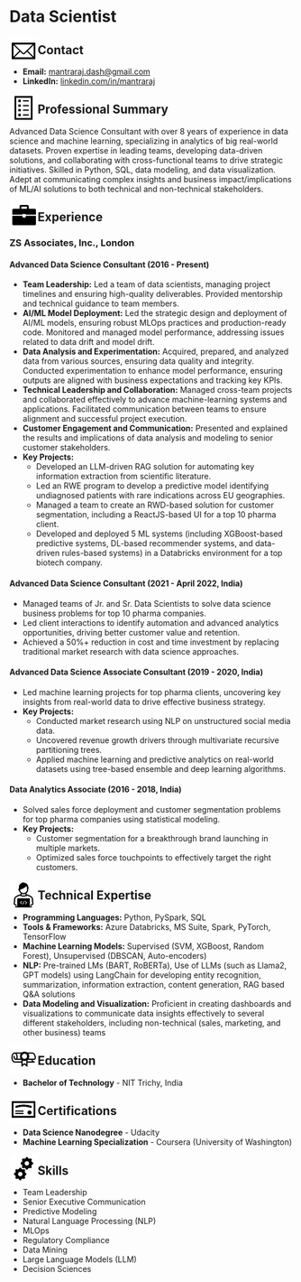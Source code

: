 # Data Scientist

<img align="left" width="50" src="https://raw.githubusercontent.com/mdash/mdash.github.io/dev/assets/img/contact.svg" alt="Contact">

## Contact

- **Email:** [mantraraj.dash@gmail.com](mailto:mantraraj.dash@gmail.com)
- **LinkedIn:** [linkedin.com/in/mantraraj](https://linkedin.com/in/mantraraj)

<img align="left" width="50" src="https://raw.githubusercontent.com/mdash/mdash.github.io/dev/assets/img/summary.svg" alt="Contact">

## Professional Summary

Advanced Data Science Consultant with over 8 years of experience in data science and machine learning, specializing in analytics of big real-world datasets. Proven expertise in leading teams, developing data-driven solutions, and collaborating with cross-functional teams to drive strategic initiatives. Skilled in Python, SQL, data modeling, and data visualization. Adept at communicating complex insights and business impact/implications of ML/AI solutions to both technical and non-technical stakeholders.

<img align="left" width="50" src="https://raw.githubusercontent.com/mdash/mdash.github.io/dev/assets/img/tools.svg" alt="Contact">

## Experience

### ZS Associates, Inc., London
#### Advanced Data Science Consultant (2016 - Present)

- **Team Leadership:** Led a team of data scientists, managing project timelines and ensuring high-quality deliverables. Provided mentorship and technical guidance to team members.
- **AI/ML Model Deployment:** Led the strategic design and deployment of AI/ML models, ensuring robust MLOps practices and production-ready code. Monitored and managed model performance, addressing issues related to data drift and model drift.
- **Data Analysis and Experimentation:** Acquired, prepared, and analyzed data from various sources, ensuring data quality and integrity. Conducted experimentation to enhance model performance, ensuring outputs are aligned with business expectations and tracking key KPIs.
- **Technical Leadership and Collaboration:** Managed cross-team projects and collaborated effectively to advance machine-learning systems and applications. Facilitated communication between teams to ensure alignment and successful project execution.
- **Customer Engagement and Communication:** Presented and explained the results and implications of data analysis and modeling to senior customer stakeholders.
- **Key Projects:**
  - Developed an LLM-driven RAG solution for automating key information extraction from scientific literature.
  - Led an RWE program to develop a predictive model identifying undiagnosed patients with rare indications across EU geographies.
  - Managed a team to create an RWD-based solution for customer segmentation, including a ReactJS-based UI for a top 10 pharma client.
  - Developed and deployed 5 ML systems (including XGBoost-based predictive systems, DL-based recommender systems, and data-driven rules-based systems) in a Databricks environment for a top biotech company.

#### Advanced Data Science Consultant (2021 - April 2022, India)
- Managed teams of Jr. and Sr. Data Scientists to solve data science business problems for top 10 pharma companies.
- Led client interactions to identify automation and advanced analytics opportunities, driving better customer value and retention.
- Achieved a 50%+ reduction in cost and time investment by replacing traditional market research with data science approaches.

#### Advanced Data Science Associate Consultant (2019 - 2020, India)
- Led machine learning projects for top pharma clients, uncovering key insights from real-world data to drive effective business strategy.
- **Key Projects:**
  - Conducted market research using NLP on unstructured social media data.
  - Uncovered revenue growth drivers through multivariate recursive partitioning trees.
  - Applied machine learning and predictive analytics on real-world datasets using tree-based ensemble and deep learning algorithms.

#### Data Analytics Associate (2016 - 2018, India)
- Solved sales force deployment and customer segmentation problems for top pharma companies using statistical modeling.
- **Key Projects:**
  - Customer segmentation for a breakthrough brand launching in multiple markets.
  - Optimized sales force touchpoints to effectively target the right customers.

<img align="left" width="50" src="https://raw.githubusercontent.com/mdash/mdash.github.io/dev/assets/img/technical_expertise.svg" alt="Contact">

## Technical Expertise

- **Programming Languages:** Python, PySpark, SQL
- **Tools & Frameworks:** Azure Databricks, MS Suite, Spark, PyTorch, TensorFlow
- **Machine Learning Models:** Supervised (SVM, XGBoost, Random Forest), Unsupervised (DBSCAN, Auto-encoders)
- **NLP:** Pre-trained LMs (BART, RoBERTa), Use of LLMs (such as Llama2, GPT models) using LangChain for developing entity recognition, summarization, information extraction, content generation, RAG based Q&A solutions
- **Data Modeling and Visualization:** Proficient in creating dashboards and visualizations to communicate data insights effectively to several different stakeholders, including non-technical (sales, marketing, and other business) teams

<img align="left" width="50" src="https://raw.githubusercontent.com/mdash/mdash.github.io/dev/assets/img/education.svg" alt="Contact">

## Education

- **Bachelor of Technology** - NIT Trichy, India

<img align="left" width="50" src="https://raw.githubusercontent.com/mdash/mdash.github.io/dev/assets/img/certifications.svg" alt="Contact">

## Certifications

- **Data Science Nanodegree** - Udacity
- **Machine Learning Specialization** - Coursera (University of Washington)

<img align="left" width="50" src="https://raw.githubusercontent.com/mdash/mdash.github.io/dev/assets/img/skills.svg" alt="Contact">

## Skills

- Team Leadership
- Senior Executive Communication
- Predictive Modeling
- Natural Language Processing (NLP)
- MLOps
- Regulatory Compliance
- Data Mining
- Large Language Models (LLM)
- Decision Sciences
